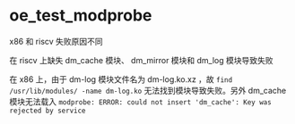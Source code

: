 # oe_test_modprobe

x86 和 riscv 失败原因不同

在 riscv 上缺失 dm_cache 模块、 dm_mirror 模块和 dm_log 模块导致失败

在 x86 上，由于 dm-log 模块文件名为 dm-log.ko.xz ，故 ``find /usr/lib/modules/ -name dm-log.ko`` 无法找到模块导致失败。另外 dm_cache 模块无法载入 ``modprobe: ERROR: could not insert 'dm_cache': Key was rejected by service``

